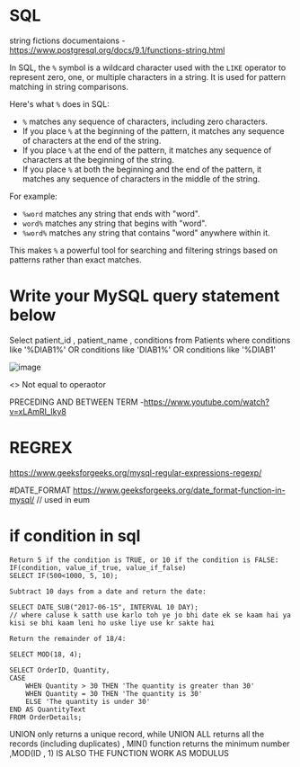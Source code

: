 # SQL
string fictions documentaions - https://www.postgresql.org/docs/9.1/functions-string.html

In SQL, the `%` symbol is a wildcard character used with the `LIKE` operator to represent zero, one, or multiple characters in a string. It is used for pattern matching in string comparisons.

Here's what `%` does in SQL:

- `%` matches any sequence of characters, including zero characters.
- If you place `%` at the beginning of the pattern, it matches any sequence of characters at the end of the string.
- If you place `%` at the end of the pattern, it matches any sequence of characters at the beginning of the string.
- If you place `%` at both the beginning and the end of the pattern, it matches any sequence of characters in the middle of the string.

For example:

- `%word` matches any string that ends with "word".
- `word%` matches any string that begins with "word".
- `%word%` matches any string that contains "word" anywhere within it.

This makes `%` a powerful tool for searching and filtering strings based on patterns rather than exact matches.

# Write your MySQL query statement below
Select patient_id , patient_name , conditions 
from Patients 
where conditions like '%DIAB1%'
OR 
 conditions like 'DIAB1%'
OR 
conditions like '%DIAB1'


![image](https://github.com/Ayush-Tibrewal/SQL/assets/96817905/74d2fecf-35f3-4595-9f53-64f1a0692ed5)


<>	Not equal to operaotor 


PRECEDING AND BETWEEN TERM -https://www.youtube.com/watch?v=xLAmRI_Iky8


 # REGREX
https://www.geeksforgeeks.org/mysql-regular-expressions-regexp/


#DATE_FORMAT
https://www.geeksforgeeks.org/date_format-function-in-mysql/
// used in eum
# if condition in sql 
```
Return 5 if the condition is TRUE, or 10 if the condition is FALSE:
IF(condition, value_if_true, value_if_false)
SELECT IF(500<1000, 5, 10);
```
```
Subtract 10 days from a date and return the date:

SELECT DATE_SUB("2017-06-15", INTERVAL 10 DAY);
// where caluse k satth use karlo toh ye jo bhi date ek se kaam hai ya kisi se bhi kaam leni ho uske liye use kr sakte hai 
```

```
Return the remainder of 18/4:

SELECT MOD(18, 4);
```
```
SELECT OrderID, Quantity,
CASE
    WHEN Quantity > 30 THEN 'The quantity is greater than 30'
    WHEN Quantity = 30 THEN 'The quantity is 30'
    ELSE 'The quantity is under 30'
END AS QuantityText
FROM OrderDetails;
```


 UNION only returns a unique record, while UNION ALL returns all the records (including duplicates) , MIN() function returns the minimum number  ,MOD(ID , 1) IS ALSO THE FUNCTION  WORK AS MODULUS
